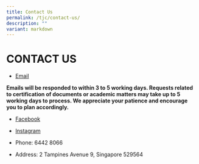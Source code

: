 ```yaml
---
title: Contact Us
permalink: /tjc/contact-us/
description: ""
variant: markdown
---
```

<h1>CONTACT US</h1>
<ul data-tight="true" class="tight">
<li>
<p><a href="mailto:temasek_jc@moe.edu.sg" rel="noopener noreferrer nofollow" target="_blank">Email</a>
</p>
</li>
</ul>
<p><strong>Emails will be responded to within 3 to 5 working days. Requests related to certification of documents or academic matters may take up to 5 working days to process. We appreciate your patience and encourage you to plan accordingly.</strong>
</p>
<ul data-tight="true" class="tight">
<li>
<p><a href="https://www.facebook.com/Temasek.Junior.College/" rel="noopener noreferrer nofollow" target="_blank">Facebook</a>
</p>
</li>
<li>
<p><a href="https://www.instagram.com/temasekjc/" rel="noopener noreferrer nofollow" target="_blank">Instagram</a>
</p>
</li>
<li>
<p>Phone: 6442 8066</p>
</li>
<li>
<p>Address: 2 Tampines Avenue 9, Singapore 529564</p>
</li>
</ul>
<p></p>